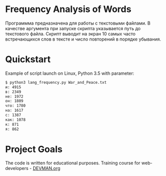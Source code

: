 # Frequency Analysis of Words

Программма предназначена для работы с текстовыми файлами. В качестве аргумента при запуске скрипта указывается путь до текстового файла. Скрипт выводит на экран 10 самых часто встречающихся слов в тексте и число повторений в порядке убывания.

# Quickstart

Example of script launch on Linux, Python 3.5 with parameter:

```bash
$ python3 lang_frequency.py War_and_Peace.txt
и: 4915
в: 2349
не: 1972
он: 1809
что: 1780
на: 1617
с: 1387
как: 1078
к: 871
я: 862
```

# Project Goals

The code is written for educational purposes. Training course for web-developers - [DEVMAN.org](https://devman.org)

